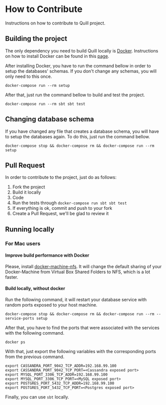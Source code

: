 # How to Contribute

Instructions on how to contribute to Quill project.

## Building the project

The only dependency you need to build Quill locally is [Docker](https://www.docker.com/).
Instructions on how to install Docker can be found in this [page](https://docs.docker.com/mac/).

After installing Docker, you have to run the command bellow in order to setup the
databases' schemas. If you don't change any schemas, you will only need to this once.

`docker-compose run --rm setup`

After that, just run the command bellow to build and test the project.

`docker-compose run --rm sbt sbt test`

## Changing database schema

If you have changed any file that creates a database schema, you will
 have to setup the databases again. To do this, just run the command bellow.

`docker-compose stop && docker-compose rm && docker-compose run --rm setup`

## Pull Request

In order to contribute to the project, just do as follows:

1. Fork the project
2. Build it locally
3. Code
4. Run the tests through `docker-compose run sbt sbt test`
5. If everything is ok, commit and push to your fork
6. Create a Pull Request, we'll be glad to review it


## Running locally

### For Mac users

#### Improve build performance with Docker

Please, install [docker-machine-nfs](https://github.com/adlogix/docker-machine-nfs). It will change the default sharing
of your Docker-Machine from Virtual Box Shared Folders to NFS, which is a lot faster. 

#### Build locally, without docker

Run the following command, it will restart your database service with random ports exposed to your host machine. 

`docker-compose stop && docker-compose rm && docker-compose run --rm --service-ports setup`

After that, you have to find the ports that were associated with the services with the following command.

`docker ps`

With that, just export the following variables with the corresponding ports from the previous command.

```
export CASSANDRA_PORT_9042_TCP_ADDR=192.168.99.100
export CASSANDRA_PORT_9042_TCP_PORT=<Cassandra exposed port> 
export MYSQL_PORT_3306_TCP_ADDR=192.168.99.100
export MYSQL_PORT_3306_TCP_PORT=<MySQL exposed port> 
export POSTGRES_PORT_5432_TCP_ADDR=192.168.99.100 
export POSTGRES_PORT_5432_TCP_PORT=<Postgres exposed port>
```

Finally, you can use `sbt` locally.

